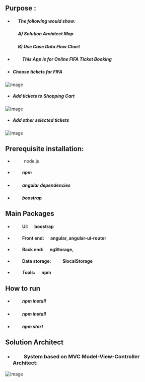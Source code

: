 ## Purpose :  
+ ##### &nbsp;&nbsp;&nbsp;&nbsp;  The following would show:
  ##### &nbsp;&nbsp;&nbsp;&nbsp;  A) Solution Architect Map
  ##### &nbsp;&nbsp;&nbsp;&nbsp; B) Use Case Data Flow Chart
+ #####  &nbsp;&nbsp;&nbsp;&nbsp;&nbsp;&nbsp;&nbsp;&nbsp;  This App is for Online FIFA Ticket Booking

* #####  Choose tickets for FIFA
![image](https://github.com/githubmave/e-FIFA-Booking/assets/8073738/f20801d6-6c44-4ded-8437-7bf6129aa93b)


* ##### Add tickets to Shopping Cart
![image](https://github.com/githubmave/e-FIFA-Booking/assets/8073738/c975ca4b-2828-48c5-9641-cd7477594d6e)

* ##### Add other selected tickets
![image](https://github.com/githubmave/e-FIFA-Booking/assets/8073738/f71176cc-1bfd-4533-b490-67a06fba4cbf)





	
## Prerequisite installation:
*  &nbsp;&nbsp;&nbsp;&nbsp;&nbsp;&nbsp;&nbsp;&nbsp;  node.js                          
* ##### &nbsp;&nbsp;&nbsp;&nbsp;&nbsp;&nbsp;&nbsp;&nbsp;  npm
* ##### &nbsp;&nbsp;&nbsp;&nbsp;&nbsp;&nbsp;&nbsp;&nbsp;  angular dependencies            
* ##### &nbsp;&nbsp;&nbsp;&nbsp;&nbsp;&nbsp;&nbsp;&nbsp;  boostrap  




##  Main Packages
* #### &nbsp;&nbsp;&nbsp;&nbsp;&nbsp;&nbsp;&nbsp;&nbsp;  UI:      &nbsp;&nbsp;&nbsp;&nbsp;   boostrap
* #### &nbsp;&nbsp;&nbsp;&nbsp;&nbsp;&nbsp;&nbsp;&nbsp; Front end: &nbsp;&nbsp;&nbsp;&nbsp;     angular,  angular-ui-router
* #### &nbsp;&nbsp;&nbsp;&nbsp;&nbsp;&nbsp;&nbsp;&nbsp;  Back end: &nbsp;&nbsp;&nbsp;&nbsp;      ngStorage, 
* #### &nbsp;&nbsp;&nbsp;&nbsp;&nbsp;&nbsp;&nbsp;&nbsp;  Data storage:  &nbsp;&nbsp;&nbsp;&nbsp;  &nbsp;&nbsp;&nbsp;&nbsp;   $localStorage
* #### &nbsp;&nbsp;&nbsp;&nbsp;&nbsp;&nbsp;&nbsp;&nbsp;  Tools: &nbsp;&nbsp;&nbsp;&nbsp;   npm 

## How to run
* ##### &nbsp;&nbsp;&nbsp;&nbsp;&nbsp;&nbsp;&nbsp;&nbsp; npm install
* ##### &nbsp;&nbsp;&nbsp;&nbsp;&nbsp;&nbsp;&nbsp;&nbsp; npm install
* ##### &nbsp;&nbsp;&nbsp;&nbsp;&nbsp;&nbsp;&nbsp;&nbsp; npm start







## Solution Architect
* ### &nbsp;&nbsp;&nbsp;&nbsp;&nbsp;&nbsp;&nbsp;&nbsp;  System based on MVC Model-View-Controller Architect: 


![image](https://github.com/githubmave/e-FIFA-Booking/assets/8073738/02bb17d1-6760-44b5-bbd5-25406b2d3c78)








































